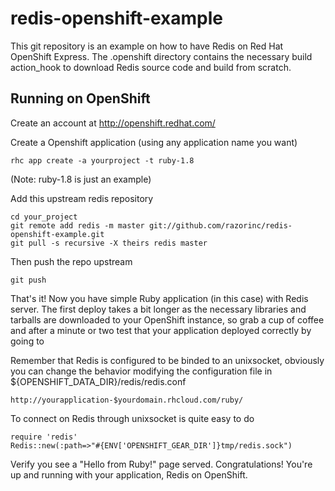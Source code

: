 redis-openshift-example
=======================

This git repository is an example on how to have Redis on Red Hat OpenShift
Express. The .openshift directory contains the
necessary build action_hook to download Redis source code and build from scratch.

Running on OpenShift
--------------------

Create an account at http://openshift.redhat.com/

Create a Openshift application (using any application name you want)

    rhc app create -a yourproject -t ruby-1.8

(Note: ruby-1.8 is just an example)

Add this upstream redis repository

    cd your_project
    git remote add redis -m master git://github.com/razorinc/redis-openshift-example.git
    git pull -s recursive -X theirs redis master

Then push the repo upstream

    git push

That's it! Now you have simple Ruby application (in this case) with Redis
server. The first deploy takes a bit longer as the necessary libraries and tarballs are
downloaded to your OpenShift instance, so grab a cup of coffee and after a
minute or two test that your application deployed correctly by going to

Remember that Redis is configured to be binded to an unixsocket, obviously you
can change the behavior modifying the configuration file in
${OPENSHIFT_DATA_DIR}/redis/redis.conf

    http://yourapplication-$yourdomain.rhcloud.com/ruby/

To connect on Redis through unixsocket is quite easy to do

    require 'redis'
    Redis::new(:path=>"#{ENV['OPENSHIFT_GEAR_DIR']}tmp/redis.sock")

Verify you see a "Hello from Ruby!" page served.
Congratulations! You're up and running with your application, Redis on
OpenShift.

